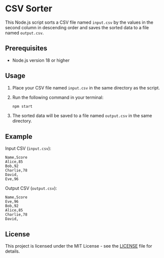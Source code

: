 # CSV Sorter

This Node.js script sorts a CSV file named `input.csv` by the values in the second column in descending order and saves the sorted data to a file named `output.csv`.

## Prerequisites

- Node.js version 18 or higher

## Usage

1. Place your CSV file named `input.csv` in the same directory as the script.
2. Run the following command in your terminal:

   ```sh
   npm start
   ```

3. The sorted data will be saved to a file named `output.csv` in the same directory.

## Example

Input CSV (`input.csv`):

```
Name,Score
Alice,85
Bob,92
Charlie,78
David,
Eve,96
```

Output CSV (`output.csv`):

```
Name,Score
Eve,96
Bob,92
Alice,85
Charlie,78
David,
```

## License

This project is licensed under the MIT License - see the [LICENSE](LICENSE) file for details.